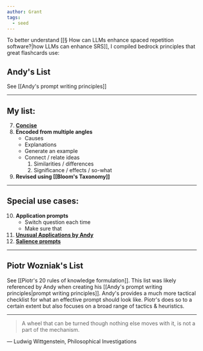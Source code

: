 ```yaml
---
author: Grant
tags:
  - seed
---
```

To better understand [[§ How can LLMs enhance spaced repetition software?|how LLMs can enhance SRS]], I compiled bedrock principles that great flashcards use:

## Andy's List
See [[Andy's prompt writing principles]]

---
## My list:
7. **[Concise](https://notes.andymatuschak.org/z9vSQjkBVL6dCVC6QhCu4Br)**
8. **Encoded from multiple angles**
	- Causes
	- Explanations
	- Generate an example
	- Connect / relate ideas
		1. Similarities / differences
		2. Significance / effects / so-what
9. **Revised using [[Bloom's Taxonomy]]**

---
## Special use cases:
10. **Application prompts**
	- Switch question each time
	- Make sure that 
11. **[Unusual Applications by Andy](https://notes.andymatuschak.org/z8v56RCUFx6Zp6sBG6mTL95)**
12. **[Salience prompts](https://notes.andymatuschak.org/zF8pCkzLVarNsaFyBxF9Aib)**

---
## Piotr Wozniak's List
See [[Piotr's 20 rules of knowledge formulation]]. This list was likely referenced by Andy when creating his [[Andy's prompt writing principles|prompt writing principles]]. Andy's provides a much more tactical checklist for what an effective prompt should look like. Piotr's does so to a certain extent but also focuses on a broad range of tactics & heuristics.

---
>A wheel that can be turned though nothing else moves with it, is not a part of the mechanism.

— Ludwig Wittgenstein, Philosophical Investigations